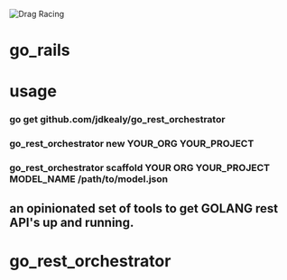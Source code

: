 ![Drag Racing](https://storage.googleapis.com/gopherizeme.appspot.com/gophers/cf7d8c19c020aaa7403991d9799219fca0070011.png)

# go_rails
# usage
### go get github.com/jdkealy/go_rest_orchestrator
### go_rest_orchestrator new YOUR_ORG YOUR_PROJECT
### go_rest_orchestrator scaffold YOUR ORG YOUR_PROJECT MODEL_NAME /path/to/model.json
## an opinionated set of tools to get GOLANG rest API's up and running. 
# go_rest_orchestrator
